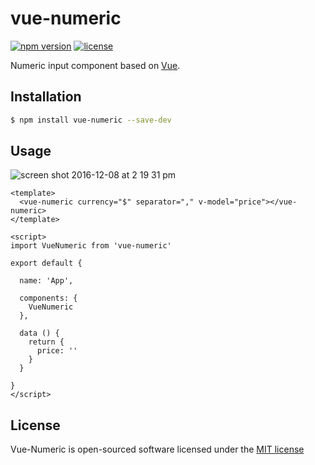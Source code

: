 # vue-numeric

[![npm version](https://badge.fury.io/js/vue-numeric.svg)](https://badge.fury.io/js/vue-numeric)
[![license](https://img.shields.io/github/license/mashape/apistatus.svg)](http://opensource.org/licenses/MIT)

Numeric input component based on [Vue](https://vuejs.org/).

## Installation

```sh
$ npm install vue-numeric --save-dev
```


## Usage

![screen shot 2016-12-08 at 2 19 31 pm](https://cloud.githubusercontent.com/assets/15880638/21001265/f2322438-bd51-11e6-8985-f31a45702484.png)


```vue
<template>
  <vue-numeric currency="$" separator="," v-model="price"></vue-numeric>
</template>

<script>
import VueNumeric from 'vue-numeric'

export default {

  name: 'App',

  components: {
    VueNumeric
  },

  data () {
    return {
      price: ''
    }
  }

}
</script>

```

## License

Vue-Numeric is open-sourced software licensed under the [MIT license](http://opensource.org/licenses/MIT)

